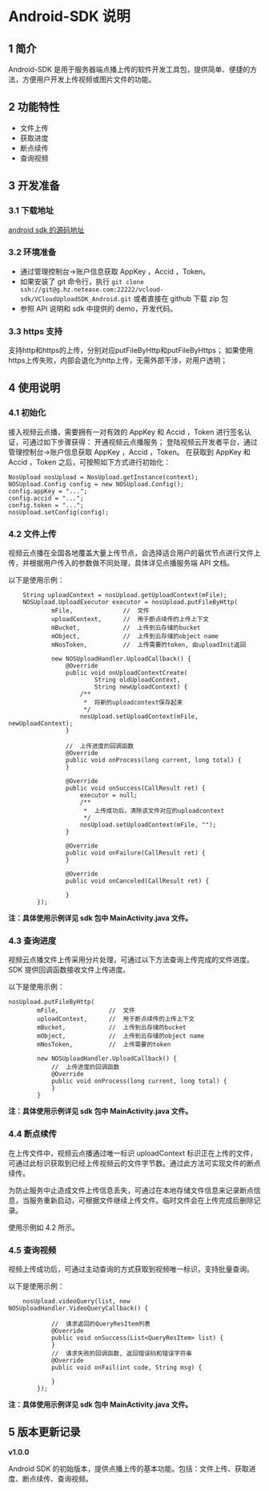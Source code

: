 # Android-SDK 说明

## 1 简介

Android-SDK 是用于服务器端点播上传的软件开发工具包，提供简单、便捷的方法，方便用户开发上传视频或图片文件的功能。

## 2 功能特性

- 文件上传
- 获取进度
- 断点续传
- 查询视频

## 3 开发准备

### 3.1 下载地址

[android sdk 的源码地址](https://g.hz.netease.com/vcloud-sdk/VCloudUploadSDK_Android.git "android sdk 的源码地址")


### 3.2 环境准备

- 通过管理控制台->账户信息获取 AppKey ，Accid ，Token。
- 如果安装了 git 命令行，执行 `git clone ssh://git@g.hz.netease.com:22222/vcloud-sdk/VCloudUploadSDK_Android.git` 或者直接在 github 下载 zip 包
- 参照 API 说明和 sdk 中提供的 demo，开发代码。


### 3.3 https 支持

支持http和https的上传，分别对应putFileByHttp和putFileByHttps；
如果使用https上传失败，内部会退化为http上传，无需外部干涉，对用户透明；

## 4 使用说明

### 4.1 初始化

接入视频云点播，需要拥有一对有效的 AppKey 和 Accid ，Token 进行签名认证，可通过如下步骤获得：
开通视频云点播服务；
登陆视频云开发者平台，通过管理控制台->账户信息获取 AppKey ，Accid ，Token。
在获取到 AppKey 和 Accid ，Token 之后，可按照如下方式进行初始化：

	NosUpload nosUpload = NosUpload.getInstance(context);
	NOSUpload.Config config = new NOSUpload.Config();
	config.appKey = "...";
	config.accid = "...";
	config.token = "...";
	nosUpload.setConfig(config);

### 4.2 文件上传

视频云点播在全国各地覆盖大量上传节点，会选择适合用户的最优节点进行文件上传，并根据用户传入的参数做不同处理，具体详见点播服务端 API 文档。

以下是使用示例：

		String uploadContext = nosUpload.getUploadContext(mFile);
		NOSUpload.UploadExecutor executor = nosUpload.putFileByHttp(
				mFile,				//	文件
				uploadContext, 		//	用于断点续传的上传上下文
				mBucket,			//	上传到云存储的bucket
				mObject, 			//	上传到云存储的object name
				mNosToken, 			//	上传需要的token, 由uploadInit返回
				
				new NOSUploadHandler.UploadCallback() {
					@Override
					public void onUploadContextCreate(
							String oldUploadContext,
							String newUploadContext) {
						/**
						 *  将新的uploadcontext保存起来
						 */
						nosUpload.setUploadContext(mFile, newUploadContext);
					}

					//	上传进度的回调函数
					@Override
					public void onProcess(long current, long total) { 
					}

					@Override
					public void onSuccess(CallResult ret) {
						executor = null;
						/**
						 *  上传成功后，清除该文件对应的uploadcontext
						 */
						nosUpload.setUploadContext(mFile, ""); 
					}

					@Override
					public void onFailure(CallResult ret) { 
					}

					@Override
					public void onCanceled(CallResult ret) {
					
					}
			});

**注：具体使用示例详见 sdk 包中 MainActivity.java 文件。**

### 4.3 查询进度

视频云点播文件上传采用分片处理，可通过以下方法查询上传完成的文件进度。SDK 提供回调函数接收文件上传进度。

以下是使用示例：
	
	nosUpload.putFileByHttp(
			mFile,				//	文件
			uploadContext, 		//	用于断点续传的上传上下文
			mBucket,			//	上传到云存储的bucket
			mObject, 			//	上传到云存储的object name
			mNosToken, 			//	上传需要的token
			
			new NOSUploadHandler.UploadCallback() { 
				//	上传进度的回调函数
				@Override
				public void onProcess(long current, long total) { 
				} 
			}

**注：具体使用示例详见 sdk 包中 MainActivity.java 文件。**

### 4.4 断点续传

在上传文件中，视频云点播通过唯一标识 uploadContext 标识正在上传的文件，可通过此标识获取到已经上传视频云的文件字节数。通过此方法可实现文件的断点续传。

为防止服务中止造成文件上传信息丢失，可通过在本地存储文件信息来记录断点信息，当服务重新启动，可根据文件继续上传文件。临时文件会在上传完成后删除记录。

使用示例如 4.2 所示。

### 4.5 查询视频

视频上传成功后，可通过主动查询的方式获取到视频唯一标识，支持批量查询。

以下是使用示例：

		nosUpload.videoQuery(list, new NOSUploadHandler.VideoQueryCallback() {
		
				//	请求返回的QueryResItem列表
				@Override
				public void onSuccess(List<QueryResItem> list) {
				}
				//	请求失败的回调函数, 返回错误码和错误字符串
				@Override
				public void onFail(int code, String msg) {
				
				}
			});

**注：具体使用示例详见 sdk 包中 MainActivity.java 文件。**



## 5 版本更新记录

**v1.0.0**

Android SDK 的初始版本，提供点播上传的基本功能。包括：文件上传、获取进度、断点续传、查询视频。
